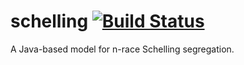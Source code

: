 # schelling [![Build Status](https://travis-ci.org/nicholasyager/schelling.svg?branch=master)](https://travis-ci.org/nicholasyager/schelling)
A Java-based model for n-race Schelling segregation.
